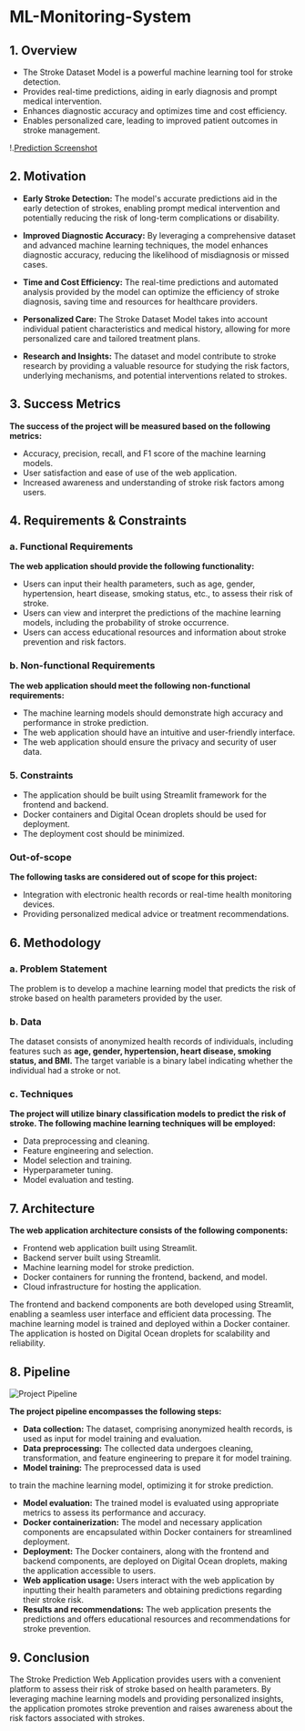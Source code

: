 # ML-Monitoring-System

## 1. Overview
- The Stroke Dataset Model is a powerful machine learning tool for stroke detection.
- Provides real-time predictions, aiding in early diagnosis and prompt medical intervention.
- Enhances diagnostic accuracy and optimizes time and cost efficiency.
- Enables personalized care, leading to improved patient outcomes in stroke management.

!.[Prediction Screenshot](assests/Prediction.png)

## 2. Motivation

- **Early Stroke Detection:** The model's accurate predictions aid in the early detection of strokes, enabling prompt medical intervention and potentially reducing the risk of long-term complications or disability.

- **Improved Diagnostic Accuracy:** By leveraging a comprehensive dataset and advanced machine learning techniques, the model enhances diagnostic accuracy, reducing the likelihood of misdiagnosis or missed cases.

- **Time and Cost Efficiency:** The real-time predictions and automated analysis provided by the model can optimize the efficiency of stroke diagnosis, saving time and resources for healthcare providers.

- **Personalized Care:** The Stroke Dataset Model takes into account individual patient characteristics and medical history, allowing for more personalized care and tailored treatment plans.

- **Research and Insights:** The dataset and model contribute to stroke research by providing a valuable resource for studying the risk factors, underlying mechanisms, and potential interventions related to strokes.

## 3. Success Metrics

**The success of the project will be measured based on the following metrics:**

- Accuracy, precision, recall, and F1 score of the machine learning models.
- User satisfaction and ease of use of the web application.
- Increased awareness and understanding of stroke risk factors among users.

## 4. Requirements & Constraints

### a. Functional Requirements

**The web application should provide the following functionality:**

- Users can input their health parameters, such as age, gender, hypertension, heart disease, smoking status, etc., to assess their risk of stroke.
- Users can view and interpret the predictions of the machine learning models, including the probability of stroke occurrence.
- Users can access educational resources and information about stroke prevention and risk factors.

### b. Non-functional Requirements

**The web application should meet the following non-functional requirements:**

- The machine learning models should demonstrate high accuracy and performance in stroke prediction.
- The web application should have an intuitive and user-friendly interface.
- The web application should ensure the privacy and security of user data.

### 5. Constraints

- The application should be built using Streamlit framework for the frontend and backend.
- Docker containers and Digital Ocean droplets should be used for deployment.
- The deployment cost should be minimized.

### Out-of-scope

**The following tasks are considered out of scope for this project:**

- Integration with electronic health records or real-time health monitoring devices.
- Providing personalized medical advice or treatment recommendations.

## 6. Methodology

### a. Problem Statement

The problem is to develop a machine learning model that predicts the risk of stroke based on health parameters provided by the user.

### b. Data

The dataset consists of anonymized health records of individuals, including features such as **age, gender, hypertension, heart disease, smoking status, and BMI.** The target variable is a binary label indicating whether the individual had a stroke or not.

### c. Techniques

**The project will utilize binary classification models to predict the risk of stroke. The following machine learning techniques will be employed:**

- Data preprocessing and cleaning.
- Feature engineering and selection.
- Model selection and training.
- Hyperparameter tuning.
- Model evaluation and testing.

## 7. Architecture

**The web application architecture consists of the following components:**

- Frontend web application built using Streamlit.
- Backend server built using Streamlit.
- Machine learning model for stroke prediction.
- Docker containers for running the frontend, backend, and model.
- Cloud infrastructure for hosting the application.

The frontend and backend components are both developed using Streamlit, enabling a seamless user interface and efficient data processing. The machine learning model is trained and deployed within a Docker container. The application is hosted on Digital Ocean droplets for scalability and reliability.

## 8. Pipeline

![Project Pipeline](pipeline.png)

**The project pipeline encompasses the following steps:**

- **Data collection:** The dataset, comprising anonymized health records, is used as input for model training and evaluation.
- **Data preprocessing:** The collected data undergoes cleaning, transformation, and feature engineering to prepare it for model training.
- **Model training:** The preprocessed data is used

 to train the machine learning model, optimizing it for stroke prediction.
- **Model evaluation:** The trained model is evaluated using appropriate metrics to assess its performance and accuracy.
- **Docker containerization:** The model and necessary application components are encapsulated within Docker containers for streamlined deployment.
- **Deployment:** The Docker containers, along with the frontend and backend components, are deployed on Digital Ocean droplets, making the application accessible to users.
- **Web application usage:** Users interact with the web application by inputting their health parameters and obtaining predictions regarding their stroke risk.
- **Results and recommendations:** The web application presents the predictions and offers educational resources and recommendations for stroke prevention.

## 9. Conclusion

The Stroke Prediction Web Application provides users with a convenient platform to assess their risk of stroke based on health parameters. By leveraging machine learning models and providing personalized insights, the application promotes stroke prevention and raises awareness about the risk factors associated with strokes.
